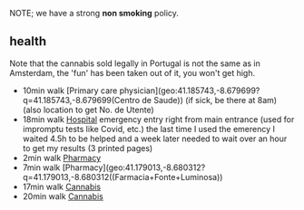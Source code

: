 
NOTE; we have a strong **non smoking** policy.

## health

Note that the cannabis sold legally in Portugal is not the same as in Amsterdam,
the 'fun' has been taken out of it, you won't get high.


- 10min walk [Primary care physician](geo:41.185743,-8.679699?q=41.185743,-8.679699(Centro de Saude)) (if sick, be there at 8am) (also location to get No. de Utente)
- 18min walk [Hospital](geo:41.1814717,-8.6635745?q=41.1814717,-8.6635745(Hospital+Pedro+Hispano)) emergency entry right from main entrance (used for impromptu tests like Covid, etc.) the last time I used the emerency I waited 4.5h to be helped and a week later needed to wait over an hour to get my results (3 printed pages)
- 2min walk [Pharmacy](geo:41.181804,-8.676948?q=41.181804,-8.676948(Antonio+J+Gomes+Morais))
- 7min walk [Pharmacy](geo:41.179013,-8.680312?q=41.179013,-8.680312((Farmacia+Fonte+Luminosa))
- 17min walk [Cannabis](geo:41.181994,-8.688802?q=41.181994,-8.688802(Cannabis+Store+Amsterdam+Matosinhos))
- 20min walk [Cannabis](geo:41.180726,-8.692509?q=41.180726,-8.692509(Cbweed+Matosinhos+CBD+flower+oil))


